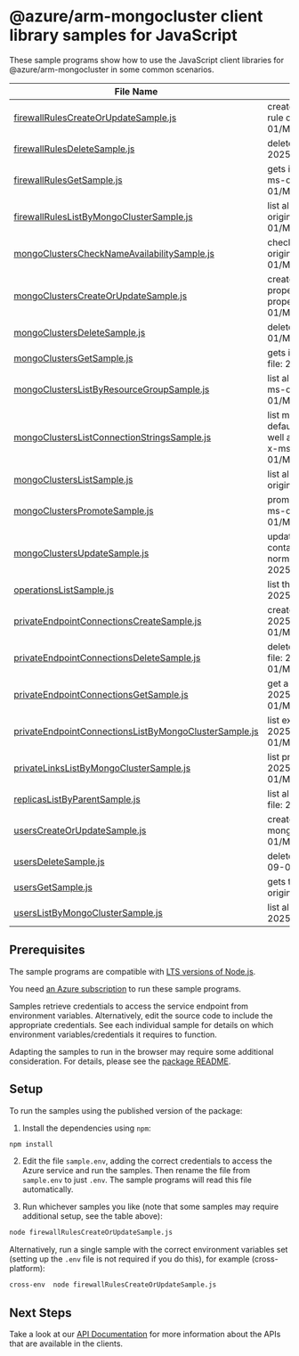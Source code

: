 # @azure/arm-mongocluster client library samples for JavaScript

These sample programs show how to use the JavaScript client libraries for @azure/arm-mongocluster in some common scenarios.

| **File Name**                                                                                               | **Description**                                                                                                                                                                                                                               |
| ----------------------------------------------------------------------------------------------------------- | --------------------------------------------------------------------------------------------------------------------------------------------------------------------------------------------------------------------------------------------- |
| [firewallRulesCreateOrUpdateSample.js][firewallrulescreateorupdatesample]                                   | creates a new firewall rule or updates an existing firewall rule on a mongo cluster. x-ms-original-file: 2025-09-01/MongoClusters_FirewallRuleCreate.json                                                                                     |
| [firewallRulesDeleteSample.js][firewallrulesdeletesample]                                                   | deletes a mongo cluster firewall rule. x-ms-original-file: 2025-09-01/MongoClusters_FirewallRuleDelete.json                                                                                                                                   |
| [firewallRulesGetSample.js][firewallrulesgetsample]                                                         | gets information about a mongo cluster firewall rule. x-ms-original-file: 2025-09-01/MongoClusters_FirewallRuleGet.json                                                                                                                       |
| [firewallRulesListByMongoClusterSample.js][firewallruleslistbymongoclustersample]                           | list all the firewall rules in a given mongo cluster. x-ms-original-file: 2025-09-01/MongoClusters_FirewallRuleList.json                                                                                                                      |
| [mongoClustersCheckNameAvailabilitySample.js][mongoclusterschecknameavailabilitysample]                     | check if mongo cluster name is available for use. x-ms-original-file: 2025-09-01/MongoClusters_NameAvailability.json                                                                                                                          |
| [mongoClustersCreateOrUpdateSample.js][mongoclusterscreateorupdatesample]                                   | create or update a mongo cluster. Update overwrites all properties for the resource. To only modify some of the properties, use PATCH. x-ms-original-file: 2025-09-01/MongoClusters_Create.json                                               |
| [mongoClustersDeleteSample.js][mongoclustersdeletesample]                                                   | deletes a mongo cluster. x-ms-original-file: 2025-09-01/MongoClusters_Delete.json                                                                                                                                                             |
| [mongoClustersGetSample.js][mongoclustersgetsample]                                                         | gets information about a mongo cluster. x-ms-original-file: 2025-09-01/MongoClusters_Get.json                                                                                                                                                 |
| [mongoClustersListByResourceGroupSample.js][mongoclusterslistbyresourcegroupsample]                         | list all the mongo clusters in a given resource group. x-ms-original-file: 2025-09-01/MongoClusters_ListByResourceGroup.json                                                                                                                  |
| [mongoClustersListConnectionStringsSample.js][mongoclusterslistconnectionstringssample]                     | list mongo cluster connection strings. This includes the default connection string using SCRAM-SHA-256, as well as other connection strings supported by the cluster. x-ms-original-file: 2025-09-01/MongoClusters_ListConnectionStrings.json |
| [mongoClustersListSample.js][mongoclusterslistsample]                                                       | list all the mongo clusters in a given subscription. x-ms-original-file: 2025-09-01/MongoClusters_List.json                                                                                                                                   |
| [mongoClustersPromoteSample.js][mongoclusterspromotesample]                                                 | promotes a replica mongo cluster to a primary role. x-ms-original-file: 2025-09-01/MongoClusters_ForcePromoteReplica.json                                                                                                                     |
| [mongoClustersUpdateSample.js][mongoclustersupdatesample]                                                   | updates an existing mongo cluster. The request body can contain one to many of the properties present in the normal mongo cluster definition. x-ms-original-file: 2025-09-01/MongoClusters_PatchCMK.json                                      |
| [operationsListSample.js][operationslistsample]                                                             | list the operations for the provider x-ms-original-file: 2025-09-01/Operations_List.json                                                                                                                                                      |
| [privateEndpointConnectionsCreateSample.js][privateendpointconnectionscreatesample]                         | create a Private endpoint connection x-ms-original-file: 2025-09-01/MongoClusters_PrivateEndpointConnectionPut.json                                                                                                                           |
| [privateEndpointConnectionsDeleteSample.js][privateendpointconnectionsdeletesample]                         | delete the private endpoint connection x-ms-original-file: 2025-09-01/MongoClusters_PrivateEndpointConnectionDelete.json                                                                                                                      |
| [privateEndpointConnectionsGetSample.js][privateendpointconnectionsgetsample]                               | get a specific private connection x-ms-original-file: 2025-09-01/MongoClusters_PrivateEndpointConnectionGet.json                                                                                                                              |
| [privateEndpointConnectionsListByMongoClusterSample.js][privateendpointconnectionslistbymongoclustersample] | list existing private connections x-ms-original-file: 2025-09-01/MongoClusters_PrivateEndpointConnectionList.json                                                                                                                             |
| [privateLinksListByMongoClusterSample.js][privatelinkslistbymongoclustersample]                             | list private links on the given resource x-ms-original-file: 2025-09-01/MongoClusters_PrivateLinkResourceList.json                                                                                                                            |
| [replicasListByParentSample.js][replicaslistbyparentsample]                                                 | list all the replicas for the mongo cluster. x-ms-original-file: 2025-09-01/MongoClusters_ReplicaList.json                                                                                                                                    |
| [usersCreateOrUpdateSample.js][userscreateorupdatesample]                                                   | creates a new user or updates an existing user on a mongo cluster. x-ms-original-file: 2025-09-01/MongoClusters_UserCreateOrUpdate.json                                                                                                       |
| [usersDeleteSample.js][usersdeletesample]                                                                   | deletes a mongo cluster user. x-ms-original-file: 2025-09-01/MongoClusters_UserDelete.json                                                                                                                                                    |
| [usersGetSample.js][usersgetsample]                                                                         | gets the defintion of a Mongo cluster user. x-ms-original-file: 2025-09-01/MongoClusters_UserGet.json                                                                                                                                         |
| [usersListByMongoClusterSample.js][userslistbymongoclustersample]                                           | list all the users on a mongo cluster. x-ms-original-file: 2025-09-01/MongoClusters_UserList.json                                                                                                                                             |

## Prerequisites

The sample programs are compatible with [LTS versions of Node.js](https://github.com/nodejs/release#release-schedule).

You need [an Azure subscription][freesub] to run these sample programs.

Samples retrieve credentials to access the service endpoint from environment variables. Alternatively, edit the source code to include the appropriate credentials. See each individual sample for details on which environment variables/credentials it requires to function.

Adapting the samples to run in the browser may require some additional consideration. For details, please see the [package README][package].

## Setup

To run the samples using the published version of the package:

1. Install the dependencies using `npm`:

```bash
npm install
```

2. Edit the file `sample.env`, adding the correct credentials to access the Azure service and run the samples. Then rename the file from `sample.env` to just `.env`. The sample programs will read this file automatically.

3. Run whichever samples you like (note that some samples may require additional setup, see the table above):

```bash
node firewallRulesCreateOrUpdateSample.js
```

Alternatively, run a single sample with the correct environment variables set (setting up the `.env` file is not required if you do this), for example (cross-platform):

```bash
cross-env  node firewallRulesCreateOrUpdateSample.js
```

## Next Steps

Take a look at our [API Documentation][apiref] for more information about the APIs that are available in the clients.

[firewallrulescreateorupdatesample]: https://github.com/Azure/azure-sdk-for-js/blob/main/sdk/mongocluster/arm-mongocluster/samples/v1/javascript/firewallRulesCreateOrUpdateSample.js
[firewallrulesdeletesample]: https://github.com/Azure/azure-sdk-for-js/blob/main/sdk/mongocluster/arm-mongocluster/samples/v1/javascript/firewallRulesDeleteSample.js
[firewallrulesgetsample]: https://github.com/Azure/azure-sdk-for-js/blob/main/sdk/mongocluster/arm-mongocluster/samples/v1/javascript/firewallRulesGetSample.js
[firewallruleslistbymongoclustersample]: https://github.com/Azure/azure-sdk-for-js/blob/main/sdk/mongocluster/arm-mongocluster/samples/v1/javascript/firewallRulesListByMongoClusterSample.js
[mongoclusterschecknameavailabilitysample]: https://github.com/Azure/azure-sdk-for-js/blob/main/sdk/mongocluster/arm-mongocluster/samples/v1/javascript/mongoClustersCheckNameAvailabilitySample.js
[mongoclusterscreateorupdatesample]: https://github.com/Azure/azure-sdk-for-js/blob/main/sdk/mongocluster/arm-mongocluster/samples/v1/javascript/mongoClustersCreateOrUpdateSample.js
[mongoclustersdeletesample]: https://github.com/Azure/azure-sdk-for-js/blob/main/sdk/mongocluster/arm-mongocluster/samples/v1/javascript/mongoClustersDeleteSample.js
[mongoclustersgetsample]: https://github.com/Azure/azure-sdk-for-js/blob/main/sdk/mongocluster/arm-mongocluster/samples/v1/javascript/mongoClustersGetSample.js
[mongoclusterslistbyresourcegroupsample]: https://github.com/Azure/azure-sdk-for-js/blob/main/sdk/mongocluster/arm-mongocluster/samples/v1/javascript/mongoClustersListByResourceGroupSample.js
[mongoclusterslistconnectionstringssample]: https://github.com/Azure/azure-sdk-for-js/blob/main/sdk/mongocluster/arm-mongocluster/samples/v1/javascript/mongoClustersListConnectionStringsSample.js
[mongoclusterslistsample]: https://github.com/Azure/azure-sdk-for-js/blob/main/sdk/mongocluster/arm-mongocluster/samples/v1/javascript/mongoClustersListSample.js
[mongoclusterspromotesample]: https://github.com/Azure/azure-sdk-for-js/blob/main/sdk/mongocluster/arm-mongocluster/samples/v1/javascript/mongoClustersPromoteSample.js
[mongoclustersupdatesample]: https://github.com/Azure/azure-sdk-for-js/blob/main/sdk/mongocluster/arm-mongocluster/samples/v1/javascript/mongoClustersUpdateSample.js
[operationslistsample]: https://github.com/Azure/azure-sdk-for-js/blob/main/sdk/mongocluster/arm-mongocluster/samples/v1/javascript/operationsListSample.js
[privateendpointconnectionscreatesample]: https://github.com/Azure/azure-sdk-for-js/blob/main/sdk/mongocluster/arm-mongocluster/samples/v1/javascript/privateEndpointConnectionsCreateSample.js
[privateendpointconnectionsdeletesample]: https://github.com/Azure/azure-sdk-for-js/blob/main/sdk/mongocluster/arm-mongocluster/samples/v1/javascript/privateEndpointConnectionsDeleteSample.js
[privateendpointconnectionsgetsample]: https://github.com/Azure/azure-sdk-for-js/blob/main/sdk/mongocluster/arm-mongocluster/samples/v1/javascript/privateEndpointConnectionsGetSample.js
[privateendpointconnectionslistbymongoclustersample]: https://github.com/Azure/azure-sdk-for-js/blob/main/sdk/mongocluster/arm-mongocluster/samples/v1/javascript/privateEndpointConnectionsListByMongoClusterSample.js
[privatelinkslistbymongoclustersample]: https://github.com/Azure/azure-sdk-for-js/blob/main/sdk/mongocluster/arm-mongocluster/samples/v1/javascript/privateLinksListByMongoClusterSample.js
[replicaslistbyparentsample]: https://github.com/Azure/azure-sdk-for-js/blob/main/sdk/mongocluster/arm-mongocluster/samples/v1/javascript/replicasListByParentSample.js
[userscreateorupdatesample]: https://github.com/Azure/azure-sdk-for-js/blob/main/sdk/mongocluster/arm-mongocluster/samples/v1/javascript/usersCreateOrUpdateSample.js
[usersdeletesample]: https://github.com/Azure/azure-sdk-for-js/blob/main/sdk/mongocluster/arm-mongocluster/samples/v1/javascript/usersDeleteSample.js
[usersgetsample]: https://github.com/Azure/azure-sdk-for-js/blob/main/sdk/mongocluster/arm-mongocluster/samples/v1/javascript/usersGetSample.js
[userslistbymongoclustersample]: https://github.com/Azure/azure-sdk-for-js/blob/main/sdk/mongocluster/arm-mongocluster/samples/v1/javascript/usersListByMongoClusterSample.js
[apiref]: https://learn.microsoft.com/javascript/api/@azure/arm-mongocluster?view=azure-node-preview
[freesub]: https://azure.microsoft.com/free/
[package]: https://github.com/Azure/azure-sdk-for-js/tree/main/sdk/mongocluster/arm-mongocluster/README.md
